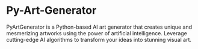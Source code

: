 # Py-Art-Generator
PyArtGenerator is a Python-based AI art generator that creates unique and mesmerizing artworks using the power of artificial intelligence. Leverage cutting-edge AI algorithms to transform your ideas into stunning visual art.
